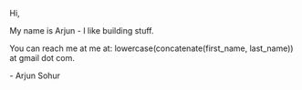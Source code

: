 Hi,

My name is Arjun - I like building stuff.

You can reach me at me at: lowercase(concatenate(first_name, last_name)) at gmail dot com.


\- Arjun Sohur


